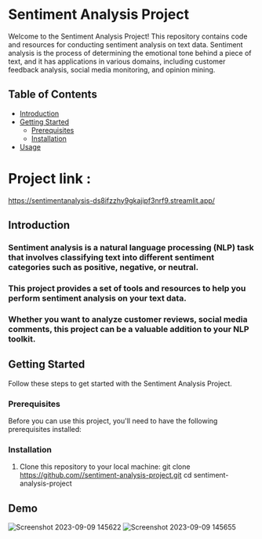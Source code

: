 
# Sentiment Analysis Project
Welcome to the Sentiment Analysis Project! This repository contains code and resources for conducting sentiment analysis on text data. 
Sentiment analysis is the process of determining the emotional tone behind a piece of text, and it has applications in various domains, including customer feedback analysis, 
social media monitoring, and opinion mining.

## Table of Contents

- [Introduction](#introduction)
- [Getting Started](#getting-started)
  - [Prerequisites](#prerequisites)
  - [Installation](#installation)
- [Usage](#usage)

# Project link : 
https://sentimentanalysis-ds8ifzzhy9gkajipf3nrf9.streamlit.app/
## Introduction

### Sentiment analysis is a natural language processing (NLP) task that involves classifying text into different sentiment categories such as positive, negative, or neutral. 
### This project provides a set of tools and resources to help you perform sentiment analysis on your text data. 
### Whether you want to analyze customer reviews, social media comments,  this project can be a valuable addition to your NLP toolkit.

## Getting Started
Follow these steps to get started with the Sentiment Analysis Project.
### Prerequisites
Before you can use this project, you'll need to have the following prerequisites installed:
### Installation

1. Clone this repository to your local machine:
   git clone https://github.com//sentiment-analysis-project.git
   cd sentiment-analysis-project
## Demo
![Screenshot 2023-09-09 145622](https://github.com/srivalli-99/sentimentAnalysis/assets/112384765/a6fa4989-4aac-4283-adc1-4cd8e5b02321)
![Screenshot 2023-09-09 145655](https://github.com/srivalli-99/sentimentAnalysis/assets/112384765/e60b4b80-d5ee-4f68-8b47-18691806d462)
